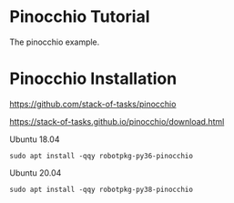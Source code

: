 # Pinocchio Tutorial
The pinocchio example. 

# Pinocchio Installation
https://github.com/stack-of-tasks/pinocchio

https://stack-of-tasks.github.io/pinocchio/download.html

Ubuntu 18.04 

```
sudo apt install -qqy robotpkg-py36-pinocchio
```

Ubuntu 20.04

```
sudo apt install -qqy robotpkg-py38-pinocchio
```
